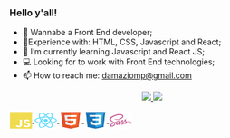 ### Hello y'all!

- 👀 Wannabe a Front End developer;
- 📁Experience with: HTML, CSS, Javascript and React;
- 🌱 I’m currently learning Javascript and React JS;
- 💻 Looking for to work with Front End technologies;
- 📫 How to reach me: damaziomp@gmail.com

<div align="center">
  <a href="https://github.com/murielpacheco">
  <img height="180em" src="https://github-readme-stats.vercel.app/api?username=murielpacheco&show_icons=true&theme=dark&include_all_commits=true&count_private=true"/>
  <img height="180em" src="https://github-readme-stats.vercel.app/api/top-langs/?username=murielpacheco&layout=compact&langs_count=7&theme=dark"/>
</div>

 
<div style="display: inline_block"><br>
  <img align="center" alt="Rafa-Js" height="30" width="40" src="https://raw.githubusercontent.com/devicons/devicon/master/icons/javascript/javascript-plain.svg">
  <img align="center" alt="Rafa-React" height="30" width="40" src="https://raw.githubusercontent.com/devicons/devicon/master/icons/react/react-original.svg">
  <img align="center" alt="Rafa-HTML" height="30" width="40" src="https://raw.githubusercontent.com/devicons/devicon/master/icons/html5/html5-original.svg">
  <img align="center" alt="Rafa-CSS" height="30" width="40" src="https://raw.githubusercontent.com/devicons/devicon/master/icons/css3/css3-original.svg">
  <img align="center" alt="sass" height="30" width="40" src="https://raw.githubusercontent.com/devicons/devicon/9f4f5cdb393299a81125eb5127929ea7bfe42889/icons/sass/sass-original.svg">
</div>

